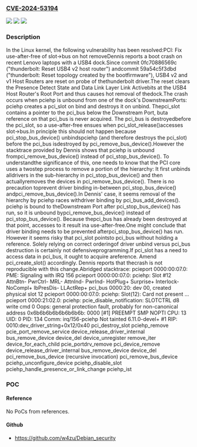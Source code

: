 ### [CVE-2024-53194](https://cve.mitre.org/cgi-bin/cvename.cgi?name=CVE-2024-53194)
![](https://img.shields.io/static/v1?label=Product&message=Linux&color=blue)
![](https://img.shields.io/static/v1?label=Version&message=1da177e4c3f41524e886b7f1b8a0c1fc7321cac2%3C%2050473dd3b2a08601a078f852ea05572de9b1f86c%20&color=brighgreen)
![](https://img.shields.io/static/v1?label=Vulnerability&message=n%2Fa&color=brighgreen)

### Description

In the Linux kernel, the following vulnerability has been resolved:PCI: Fix use-after-free of slot->bus on hot removeDennis reports a boot crash on recent Lenovo laptops with a USB4 dock.Since commit 0fc70886569c ("thunderbolt: Reset USB4 v2 host router") andcommit 59a54c5f3dbd ("thunderbolt: Reset topology created by the bootfirmware"), USB4 v2 and v1 Host Routers are reset on probe of thethunderbolt driver.The reset clears the Presence Detect State and Data Link Layer Link Activebits at the USB4 Host Router's Root Port and thus causes hot removal of thedock.The crash occurs when pciehp is unbound from one of the dock's DownstreamPorts:  pciehp creates a pci_slot on bind and destroys it on unbind.  Thepci_slot contains a pointer to the pci_bus below the Downstream Port, buta reference on that pci_bus is never acquired.  The pci_bus is destroyedbefore the pci_slot, so a use-after-free ensues when pci_slot_release()accesses slot->bus.In principle this should not happen because pci_stop_bus_device() unbindspciehp (and therefore destroys the pci_slot) before the pci_bus isdestroyed by pci_remove_bus_device().However the stacktrace provided by Dennis shows that pciehp is unbound frompci_remove_bus_device() instead of pci_stop_bus_device().  To understandthe significance of this, one needs to know that the PCI core uses a twostep process to remove a portion of the hierarchy:  It first unbinds alldrivers in the sub-hierarchy in pci_stop_bus_device() and then actuallyremoves the devices in pci_remove_bus_device().  There is no precaution toprevent driver binding in-between pci_stop_bus_device() andpci_remove_bus_device().In Dennis' case, it seems removal of the hierarchy by pciehp races withdriver binding by pci_bus_add_devices().  pciehp is bound to theDownstream Port after pci_stop_bus_device() has run, so it is unbound bypci_remove_bus_device() instead of pci_stop_bus_device().  Because thepci_bus has already been destroyed at that point, accesses to it result ina use-after-free.One might conclude that driver binding needs to be prevented afterpci_stop_bus_device() has run.  However it seems risky that pci_slot pointsto pci_bus without holding a reference.  Solely relying on correct orderingof driver unbind versus pci_bus destruction is certainly not defensiveprogramming.If pci_slot has a need to access data in pci_bus, it ought to acquire areference.  Amend pci_create_slot() accordingly.  Dennis reports that thecrash is not reproducible with this change.Abridged stacktrace:  pcieport 0000:00:07.0: PME: Signaling with IRQ 156  pcieport 0000:00:07.0: pciehp: Slot #12 AttnBtn- PwrCtrl- MRL- AttnInd- PwrInd- HotPlug+ Surprise+ Interlock- NoCompl+ IbPresDis- LLActRep+  pci_bus 0000:20: dev 00, created physical slot 12  pcieport 0000:00:07.0: pciehp: Slot(12): Card not present  ...  pcieport 0000:21:02.0: pciehp: pcie_disable_notification: SLOTCTRL d8 write cmd 0  Oops: general protection fault, probably for non-canonical address 0x6b6b6b6b6b6b6b6b: 0000 [#1] PREEMPT SMP NOPTI  CPU: 13 UID: 0 PID: 134 Comm: irq/156-pciehp Not tainted 6.11.0-devel+ #1  RIP: 0010:dev_driver_string+0x12/0x40  pci_destroy_slot  pciehp_remove  pcie_port_remove_service  device_release_driver_internal  bus_remove_device  device_del  device_unregister  remove_iter  device_for_each_child  pcie_portdrv_remove  pci_device_remove  device_release_driver_internal  bus_remove_device  device_del  pci_remove_bus_device (recursive invocation)  pci_remove_bus_device  pciehp_unconfigure_device  pciehp_disable_slot  pciehp_handle_presence_or_link_change  pciehp_ist

### POC

#### Reference
No PoCs from references.

#### Github
- https://github.com/w4zu/Debian_security

